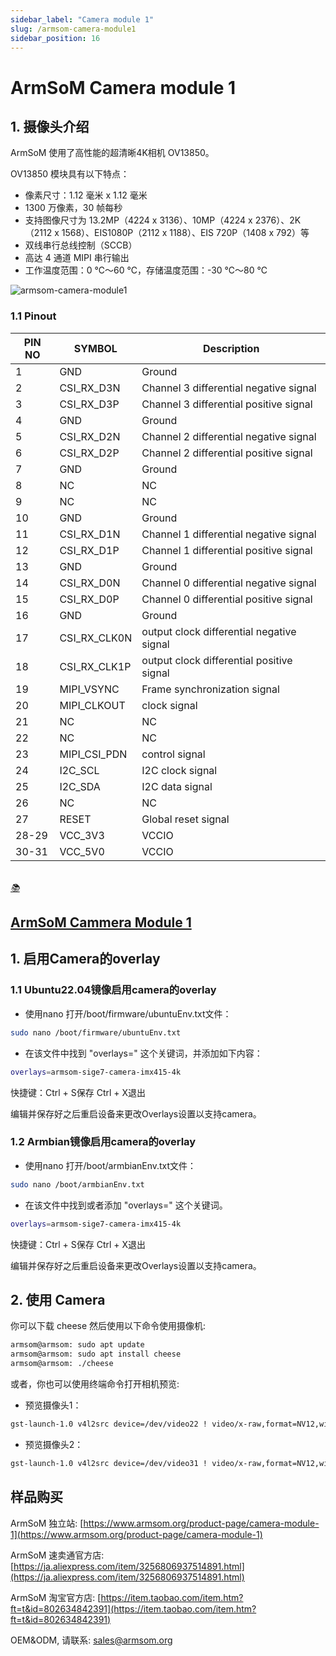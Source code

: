 ```yaml
---
sidebar_label: "Camera module 1"
slug: /armsom-camera-module1
sidebar_position: 16
---
```


# ArmSoM Camera module 1

## 1. 摄像头介绍

ArmSoM 使用了高性能的超清晰4K相机 OV13850。

OV13850 模块具有以下特点：
* 像素尺寸：1.12 毫米 x 1.12 毫米
* 1300 万像素，30 帧每秒
* 支持图像尺寸为 13.2MP（4224 x 3136）、10MP（4224 x 2376）、2K（2112 x 1568）、EIS1080P（2112 x 1188）、EIS 720P（1408 x 792）等
* 双线串行总线控制（SCCB）
* 高达 4 通道 MIPI 串行输出
* 工作温度范围：0 ℃～60 ℃，存储温度范围：-30 ℃～80 ℃

![armsom-camera-module1](/img/accessories/armsom-camera-module1.png)

### 1.1 Pinout
|PIN NO| SYMBOL| Description |
| -------- | ----------- | ----------- |
|1| GND| Ground
|2| CSI_RX_D3N| Channel 3 differential negative signal
|3| CSI_RX_D3P| Channel 3 differential positive signal
|4| GND| Ground 
|5| CSI_RX_D2N| Channel 2 differential negative signal
|6| CSI_RX_D2P| Channel 2 differential positive signal
|7| GND |Ground 
|8| NC | NC
|9| NC | NC
|10| GND| Ground 
|11| CSI_RX_D1N | Channel 1 differential negative signal
|12| CSI_RX_D1P |Channel 1 differential positive signal
|13| GND| Ground 
|14| CSI_RX_D0N |Channel 0 differential negative signal 
|15| CSI_RX_D0P| Channel 0 differential positive signal
|16| GND| Ground 
|17| CSI_RX_CLK0N|output clock differential negative signal
|18| CSI_RX_CLK1P|output clock differential positive signal
|19| MIPI_VSYNC| Frame synchronization signal
|20| MIPI_CLKOUT |clock signal
|21| NC | NC
|22| NC | NC
|23| MIPI_CSI_PDN| control signal
|24| I2C_SCL| I2C clock signal
|25| I2C_SDA| I2C data signal 
|26|  NC | NC
|27| RESET| Global reset signal
|28-29| VCC_3V3 |VCCIO 
|30-31| VCC_5V0 |VCCIO 
<br/>
<div class="cards">
    <a href="https://pan.baidu.com/s/1fxOL8wt1ZGHRL4MsrtnOQg?pwd=arms" class="card-link">
        <div class="card">
            <div class="icon">
                <i>📚</i>
            </div>
            <div class="content">
                <h2>ArmSoM Cammera Module 1</h2>
            </div>
        </div>
    </a>
</div>

##  1. 启用Camera的overlay

### 1.1 Ubuntu22.04镜像启用camera的overlay
- 使用nano 打开/boot/firmware/ubuntuEnv.txt文件：

```bash
sudo nano /boot/firmware/ubuntuEnv.txt
```

- 在该文件中找到 "overlays=" 这个关键词，并添加如下内容：

```bash
overlays=armsom-sige7-camera-imx415-4k
```
快捷键：Ctrl + S保存    Ctrl + X退出

编辑并保存好之后重启设备来更改Overlays设置以支持camera。

### 1.2 Armbian镜像启用camera的overlay

- 使用nano 打开/boot/armbianEnv.txt文件：

```bash
sudo nano /boot/armbianEnv.txt
```

- 在该文件中找到或者添加 "overlays=" 这个关键词。


```bash
overlays=armsom-sige7-camera-imx415-4k
```
快捷键：Ctrl + S保存    Ctrl + X退出

编辑并保存好之后重启设备来更改Overlays设置以支持camera。

## 2. 使用 Camera
你可以下载 cheese 然后使用以下命令使用摄像机:

```bash
armsom@armsom: sudo apt update
armsom@armsom: sudo apt install cheese
armsom@armsom: ./cheese
```

或者，你也可以使用终端命令打开相机预览:
- 预览摄像头1：
```bash
gst-launch-1.0 v4l2src device=/dev/video22 ! video/x-raw,format=NV12,width=3840,height=2160,framerate=30/1 ! videoconvert ! autovideosink
```
- 预览摄像头2：
```bash
gst-launch-1.0 v4l2src device=/dev/video31 ! video/x-raw,format=NV12,width=3840,height=2160,framerate=30/1 ! videoconvert ! autovideosink
```


## 样品购买
ArmSoM 独立站: [https://www.armsom.org/product-page/camera-module-1](https://www.armsom.org/product-page/camera-module-1)
 
ArmSoM 速卖通官方店: [https://ja.aliexpress.com/item/3256806937514891.html](https://ja.aliexpress.com/item/3256806937514891.html) 

ArmSoM 淘宝官方店: [https://item.taobao.com/item.htm?ft=t&id=802634842391](https://item.taobao.com/item.htm?ft=t&id=802634842391)

OEM&ODM,  请联系: sales@armsom.org